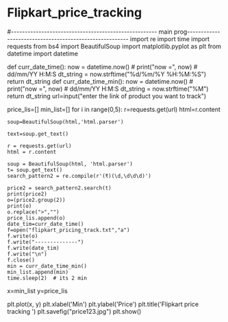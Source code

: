 # Flipkart_price_tracking


#----------------------------------------------------- main prog--------------------------------------------------------
import re
import time
import requests
from bs4 import BeautifulSoup
import matplotlib.pyplot as plt
from datetime import datetime


def curr_date_time():
    now = datetime.now()
    # print("now =", now)
    # dd/mm/YY H:M:S
    dt_string = now.strftime("%d/%m/%Y %H:%M:%S")
    return dt_string
def curr_date_time_min():
    now = datetime.now()
    # print("now =", now)
    # dd/mm/YY H:M:S
    dt_string = now.strftime("%M")
    return dt_string
url=input("enter the link of product you want to track")

price_lis=[]
min_list=[]
for i in range(0,5):
    r=requests.get(url)
    html=r.content

    soup=BeautifulSoup(html,'html.parser')

    text=soup.get_text()

    r = requests.get(url)
    html = r.content

    soup = BeautifulSoup(html, 'html.parser')
    t= soup.get_text()
    search_pattern2 = re.compile(r'(₹)(\d,\d\d\d)')

    price2 = search_pattern2.search(t)
    print(price2)
    o=(price2.group(2))
    print(o)
    o.replace(">","")
    price_lis.append(o)
    date_tim=curr_date_time()
    f=open("flipkart_pricing_track.txt","a")
    f.write(o)
    f.write("--------------")
    f.write(date_tim)
    f.write("\n")
    f.close()
    min = curr_date_time_min()
    min_list.append(min)
    time.sleep(2)  # its 2 min

x=min_list
y=price_lis

plt.plot(x, y)
plt.xlabel('Min')
plt.ylabel('Price')
plt.title('Flipkart price tracking ')
plt.savefig("price123.jpg")
plt.show()


